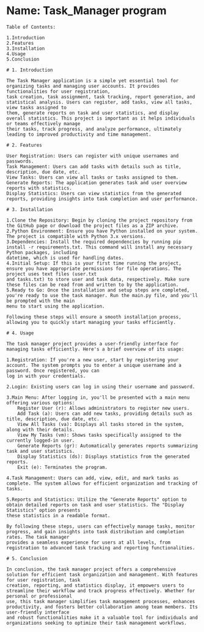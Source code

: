 # Name: Task_Manager program

    Table of Contents:

    1.Introduction
    2.Features
    3.Installation
    4.Usage
    5.Conclusion

    # 1. Introduction

    The Task Manager application is a simple yet essential tool for organizing tasks and managing user accounts. It provides functionalities for user registration,
    task creation, task assignment, task tracking, report generation, and statistical analysis. Users can register, add tasks, view all tasks, view tasks assigned to
    them, generate reports on task and user statistics, and display overall statistics. This project is important as it helps individuals or teams effectively manage
    their tasks, track progress, and analyze performance, ultimately leading to improved productivity and time management.

    # 2. Features

    User Registration: Users can register with unique usernames and passwords.
    Task Management: Users can add tasks with details such as title, description, due date, etc.
    View Tasks: Users can view all tasks or tasks assigned to them.
    Generate Reports: The application generates task and user overview reports with statistics.
    Display Statistics: Users can view statistics from the generated reports, providing insights into task completion and user performance.

    # 3. Installation

    1.Clone the Repository: Begin by cloning the project repository from the GitHub page or download the project files as a ZIP archive.
    2.Python Environment: Ensure you have Python installed on your system. The project is compatible with Python 3.x versions.
    3.Dependencies: Install the required dependencies by running pip install -r requirements.txt. This command will install any necessary Python packages, including
    datetime, which is used for handling dates.
    4.Initial Setup: If this is your first time running the project, ensure you have appropriate permissions for file operations. The project uses text files (user.txt
    and tasks.txt) to store user and task data, respectively. Make sure these files can be read from and written to by the application.
    5.Ready to Go: Once the installation and setup steps are completed, you're ready to use the task manager. Run the main.py file, and you'll be prompted with the main
    menu to start using the application.

    Following these steps will ensure a smooth installation process, allowing you to quickly start managing your tasks efficiently.

    # 4. Usage

    The task manager project provides a user-friendly interface for managing tasks efficiently. Here's a brief overview of its usage:

    1.Registration: If you're a new user, start by registering your account. The system prompts you to enter a unique username and a password. Once registered, you can
    log in with your credentials.

    2.Login: Existing users can log in using their username and password.

    3.Main Menu: After logging in, you'll be presented with a main menu offering various options:
        Register User (r): Allows administrators to register new users.
        Add Task (a): Users can add new tasks, providing details such as title, description, due date, etc.
        View All Tasks (va): Displays all tasks stored in the system, along with their details.
        View My Tasks (vm): Shows tasks specifically assigned to the currently logged-in user.
        Generate Reports (gr): Automatically generates reports summarizing task and user statistics.
        Display Statistics (ds): Displays statistics from the generated reports.
        Exit (e): Terminates the program.

    4.Task Management: Users can add, view, edit, and mark tasks as complete. The system allows for efficient organization and tracking of tasks.

    5.Reports and Statistics: Utilize the "Generate Reports" option to obtain detailed reports on task and user statistics. The "Display Statistics" option presents
    these statistics in a readable format.

    By following these steps, users can effectively manage tasks, monitor progress, and gain insights into task distribution and completion rates. The task manager
    provides a seamless experience for users at all levels, from registration to advanced task tracking and reporting functionalities.

    # 5. Conclusion

    In conclusion, the task manager project offers a comprehensive solution for efficient task organization and management. With features for user registration, task 
    creation, reporting, and statistics display, it empowers users to streamline their workflow and track progress effectively. Whether for personal or professional
    use, this task manager simplifies task management processes, enhances productivity, and fosters better collaboration among team members. Its user-friendly interface
    and robust functionalities make it a valuable tool for individuals and organizations seeking to optimize their task management workflows.

